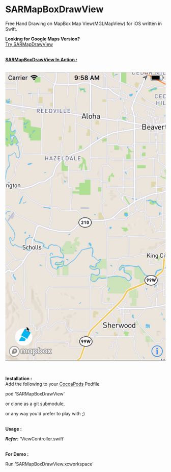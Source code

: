 # SARMapBoxDrawView


Free Hand Drawing on MapBox Map View(MGLMapView) for iOS written in Swift.

<b>Looking for Google Maps Version?</b><br/>
<a href="https://github.com/saru2020/SARMapDrawView/">Try SARMapDrawView</a>


<br>
<u><b> SARMapBoxDrawView In Action :</b></u>
<br/>
<br/>

![SARMapBoxDrawView](https://raw.githubusercontent.com/saru2020/SARMapBoxDrawView/master/SARMapBoxDrawView.gif)

<br>


<b>Installation :</b><br/>
Add the following to your <a href="http://cocoapods.org/">CocoaPods</a> Podfile

pod 'SARMapBoxDrawView'

or clone as a git submodule,

or any way you'd prefer to play with ;)

<br>
<b>Usage :</b>

<b><i>Refer:</b></i> 'ViewController.swift'

<br>
<b>For Demo :</b>

Run 'SARMapBoxDrawView.xcworkspace'
